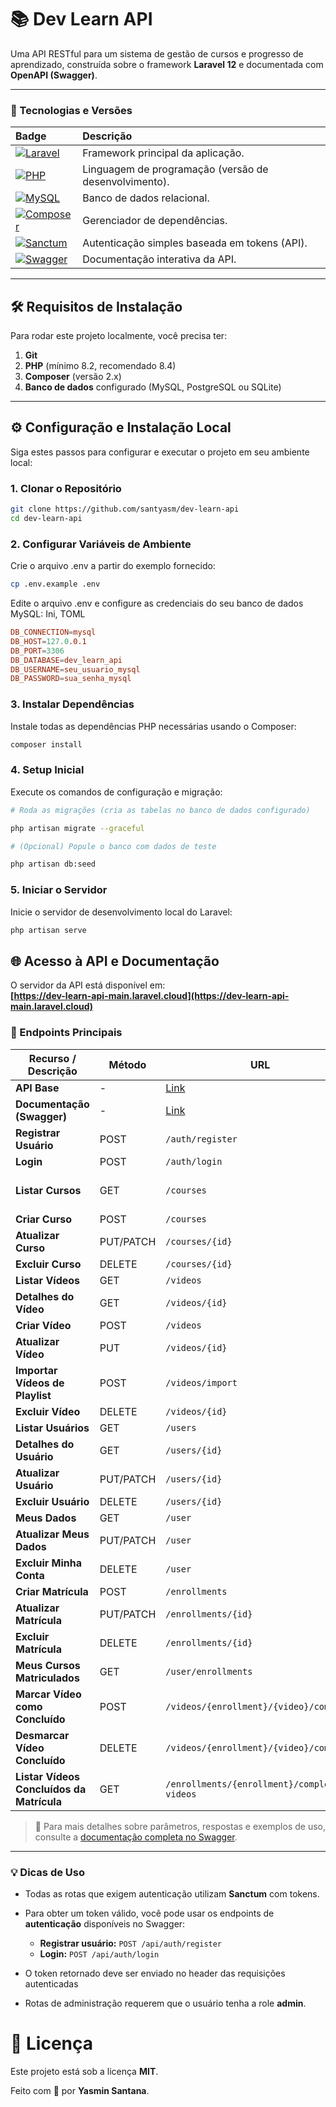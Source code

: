 # 📚 Dev Learn API

Uma API RESTful para um sistema de gestão de cursos e progresso de aprendizado, construída sobre o framework **Laravel 12** e documentada com **OpenAPI (Swagger)**.

---

### 🚀 Tecnologias e Versões

| Badge                                                                                           | Descrição                                             |
| :---------------------------------------------------------------------------------------------- | :---------------------------------------------------- |
| [![Laravel](https://img.shields.io/badge/Laravel-12.x-red)](https://laravel.com/)               | Framework principal da aplicação.                     |
| [![PHP](https://img.shields.io/badge/PHP-8.4-777BB4)](https://www.php.net/)                     | Linguagem de programação (versão de desenvolvimento). |
| [![MySQL](https://img.shields.io/badge/Database-MySQL-00758F)](https://www.mysql.com/)          | Banco de dados relacional.                            |
| [![Composer](https://img.shields.io/badge/Composer-2.x-8A6BE4)](https://getcomposer.org/)       | Gerenciador de dependências.                          |
| [![Sanctum](https://img.shields.io/badge/Sanctum-4.x-FF2D20)](https://laravel.com/docs/sanctum) | Autenticação simples baseada em tokens (API).         |
| [![Swagger](https://img.shields.io/badge/Swagger-OpenAPI-85EA2D)](https://swagger.io/)          | Documentação interativa da API.                       |

---

## 🛠️ Requisitos de Instalação

Para rodar este projeto localmente, você precisa ter:

1. **Git**
2. **PHP** (mínimo 8.2, recomendado 8.4)
3. **Composer** (versão 2.x)
4. **Banco de dados** configurado (MySQL, PostgreSQL ou SQLite)

---

## ⚙️ Configuração e Instalação Local

Siga estes passos para configurar e executar o projeto em seu ambiente local:

### 1. Clonar o Repositório

```bash
git clone https://github.com/santyasm/dev-learn-api
cd dev-learn-api
```

### 2. Configurar Variáveis de Ambiente

Crie o arquivo .env a partir do exemplo fornecido:

```bash
cp .env.example .env
```

Edite o arquivo .env e configure as credenciais do seu banco de dados MySQL:
Ini, TOML

```TOML
DB_CONNECTION=mysql
DB_HOST=127.0.0.1
DB_PORT=3306
DB_DATABASE=dev_learn_api
DB_USERNAME=seu_usuario_mysql
DB_PASSWORD=sua_senha_mysql
```

### 3. Instalar Dependências

Instale todas as dependências PHP necessárias usando o Composer:

```bash
composer install
```

### 4. Setup Inicial

Execute os comandos de configuração e migração:

```bash
# Roda as migrações (cria as tabelas no banco de dados configurado)

php artisan migrate --graceful

# (Opcional) Popule o banco com dados de teste

php artisan db:seed
```

### 5. Iniciar o Servidor

Inicie o servidor de desenvolvimento local do Laravel:

```bash
php artisan serve
```

## 🌐 Acesso à API e Documentação

O servidor da API está disponível em:  
**[https://dev-learn-api-main.laravel.cloud](https://dev-learn-api-main.laravel.cloud)**

### 🔹 Endpoints Principais

| Recurso / Descrição                       | Método    | URL                                                                | Acesso                              |
| ----------------------------------------- | --------- | ------------------------------------------------------------------ | ----------------------------------- |
| **API Base**                              | -         | [Link](https://dev-learn-api-main.laravel.cloud/api)               | Público                             |
| **Documentação (Swagger)**                | -         | [Link](https://dev-learn-api-main.laravel.cloud/api/documentation) | Público                             |
| **Registrar Usuário**                     | POST      | `/auth/register`                                                   | Público                             |
| **Login**                                 | POST      | `/auth/login`                                                      | Público                             |
| **Listar Cursos**                         | GET       | `/courses`                                                         | Público (opcionalmente autenticado) |
| **Criar Curso**                           | POST      | `/courses`                                                         | Admin                               |
| **Atualizar Curso**                       | PUT/PATCH | `/courses/{id}`                                                    | Admin                               |
| **Excluir Curso**                         | DELETE    | `/courses/{id}`                                                    | Admin                               |
| **Listar Vídeos**                         | GET       | `/videos`                                                          | Autenticado                         |
| **Detalhes do Vídeo**                     | GET       | `/videos/{id}`                                                     | Autenticado                         |
| **Criar Vídeo**                           | POST      | `/videos`                                                          | Admin                               |
| **Atualizar Vídeo**                       | PUT       | `/videos/{id}`                                                     | Admin                               |
| **Importar Vídeos de Playlist**           | POST      | `/videos/import`                                                   | Admin                               |
| **Excluir Vídeo**                         | DELETE    | `/videos/{id}`                                                     | Admin                               |
| **Listar Usuários**                       | GET       | `/users`                                                           | Admin                               |
| **Detalhes do Usuário**                   | GET       | `/users/{id}`                                                      | Admin                               |
| **Atualizar Usuário**                     | PUT/PATCH | `/users/{id}`                                                      | Admin                               |
| **Excluir Usuário**                       | DELETE    | `/users/{id}`                                                      | Admin                               |
| **Meus Dados**                            | GET       | `/user`                                                            | Autenticado                         |
| **Atualizar Meus Dados**                  | PUT/PATCH | `/user`                                                            | Autenticado                         |
| **Excluir Minha Conta**                   | DELETE    | `/user`                                                            | Autenticado                         |
| **Criar Matrícula**                       | POST      | `/enrollments`                                                     | Autenticado                         |
| **Atualizar Matrícula**                   | PUT/PATCH | `/enrollments/{id}`                                                | Autenticado                         |
| **Excluir Matrícula**                     | DELETE    | `/enrollments/{id}`                                                | Autenticado                         |
| **Meus Cursos Matriculados**              | GET       | `/user/enrollments`                                                | Autenticado                         |
| **Marcar Vídeo como Concluído**           | POST      | `/videos/{enrollment}/{video}/complete`                            | Autenticado                         |
| **Desmarcar Vídeo Concluído**             | DELETE    | `/videos/{enrollment}/{video}/complete`                            | Autenticado                         |
| **Listar Vídeos Concluídos da Matrícula** | GET       | `/enrollments/{enrollment}/completed-videos`                       | Autenticado                         |

> 🔗 Para mais detalhes sobre parâmetros, respostas e exemplos de uso, consulte a [documentação completa no Swagger](https://dev-learn-api-main.laravel.cloud/api/documentation).

---

### 💡 Dicas de Uso

-   Todas as rotas que exigem autenticação utilizam **Sanctum** com tokens.
-   Para obter um token válido, você pode usar os endpoints de **autenticação** disponíveis no Swagger:

    -   **Registrar usuário:** `POST /api/auth/register`
    -   **Login:** `POST /api/auth/login`

-   O token retornado deve ser enviado no header das requisições autenticadas
-   Rotas de administração requerem que o usuário tenha a role **admin**.

# 📄 Licença

Este projeto está sob a licença **MIT**.

Feito com 💜 por **Yasmin Santana**.
